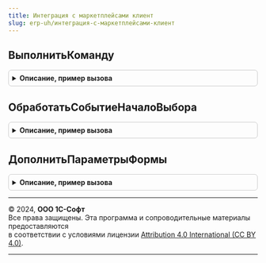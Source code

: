 ```yaml
---
title: Интеграция с маркетплейсами клиент
slug: erp-uh/интеграция-с-маркетплейсами-клиент
---
```



## ВыполнитьКоманду
<details style="margin: 1em 0; padding: 0.5em; border: 1px solid #ccc; border-radius: 6px;">

<summary style="font-weight: bold; cursor: pointer;">Описание, пример вызова</summary>

```bsl

// Обрабатывает вызов команды заполнения.
//
// Параметры:
//  Форма      - ФормаКлиентскогоПриложения  - форма, в которой требуется обработать событие.
//  ИмяКоманды - Строка - имя обрабатываемой команды.
//  ЗначенияПараметров - Структура из КлючИЗначение - произвольный список параметров.
//
Процедура ВыполнитьКоманду(Форма, ИмяКоманды, ЗначенияПараметров) Экспорт
```

Пример вызова
```bsl
ИнтеграцияСМаркетплейсамиКлиент.ВыполнитьКоманду(Форма, ИмяКоманды, ЗначенияПараметров) 
```
</details>

## ОбработатьСобытиеНачалоВыбора
<details style="margin: 1em 0; padding: 0.5em; border: 1px solid #ccc; border-radius: 6px;">

<summary style="font-weight: bold; cursor: pointer;">Описание, пример вызова</summary>

```bsl

// Выполняет обработку события начала выбора для элемента.
//
// Параметры:
//   Форма                - ФормаКлиентскогоПриложения  - форма, в которой требуется обработать событие.
//   Элемент              - ПолеФормы  - элемент, для которого требуется обработать событие.
//   ДанныеВыбора         - Неопределено,
//                        - СписокЗначений - для заполнения списка доступных к выбору значений.
//   СтандартнаяОбработка - Булево - признак стандартной обработки.
//   Параметры            - Неопределено
//                        - Структура из КлючИЗначение - любые переданные параметры.
//
Процедура ОбработатьСобытиеНачалоВыбора(Форма, Элемент, ДанныеВыбора, СтандартнаяОбработка, Экспорт
```

Пример вызова
```bsl
ИнтеграцияСМаркетплейсамиКлиент.ОбработатьСобытиеНачалоВыбора(Форма, Элемент, ДанныеВыбора, СтандартнаяОбработка, );
```
</details>

## ДополнитьПараметрыФормы
<details style="margin: 1em 0; padding: 0.5em; border: 1px solid #ccc; border-radius: 6px;">

<summary style="font-weight: bold; cursor: pointer;">Описание, пример вызова</summary>

```bsl

// В зависимости вида формы и от ключа назначения формы дополняются параметры открытия формы.
//
// Параметры:
//   ПараметрыФормы             - Структура - параметры формы, где ключ структуры - имя параметра, а значение - значение
//                                  параметра формы.
//   ИсточникПараметров         - Структура - параметры, на основании которых выполняется анализ необходимости дополнения параметров формы:
//     * КлючНазначенияФормы      - Строка - ключ назначения формы.
//     * ДанныеТорговойПлощадки   - Структура Из КлючИЗначение - данные торговой площадки.
//   ИмяОткрываемойФормы        - Строка - имя формы, параметры для которой нужно дополнить.
//
Процедура ДополнитьПараметрыФормы(ПараметрыФормы, ИсточникПараметров, ИмяОткрываемойФормы) Экспорт
```

Пример вызова
```bsl
ИнтеграцияСМаркетплейсамиКлиент.ДополнитьПараметрыФормы(ПараметрыФормы, ИсточникПараметров, ИмяОткрываемойФормы) 
```
</details>

---

© 2024, **ООО 1С-Софт**  
Все права защищены. Эта программа и сопроводительные материалы предоставляются  
в соответствии с условиями лицензии [Attribution 4.0 International (CC BY 4.0)](https://creativecommons.org/licenses/by/4.0/legalcode).

---
